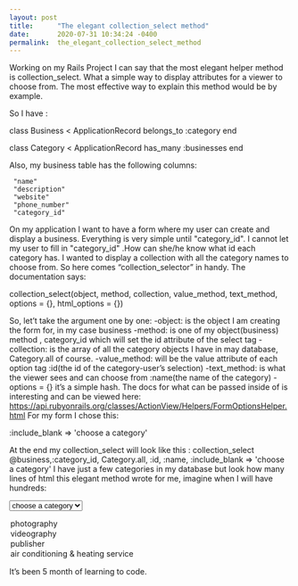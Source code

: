 ```yaml
---
layout: post
title:      "The elegant collection_select method"
date:       2020-07-31 10:34:24 -0400
permalink:  the_elegant_collection_select_method
---
```


Working on my Rails Project I can say that the most elegant  helper  method is 
collection_select. What a simple way to display attributes for a viewer to choose from.
The most effective way to explain this method would be by example.

So I have :

class Business < ApplicationRecord
   belongs_to :category
end

class Category < ApplicationRecord
    has_many :businesses
end

 Also, my business table has the following columns:
   
     "name"
     "description"
     "website"
     "phone_number"
     "category_id"

On my application  I want to have a form where my user can create and display a business. Everything is very simple until "category_id". I cannot let my user to fill in  "category_id" .How can she/he know what id each category has. I wanted to display a collection with all the category names to choose from. So here comes “collection_selector” in handy. The documentation says:

collection_select(object, method, collection, value_method, text_method, options = {}, html_options = {})

So, let’t take the argument one by one:
  -object: is the object I am creating the form for, in my case business
  -method:  is one of my object(business) method , category_id which will 
set the id attribute of the select tag
  -collection: is the array of all the category objects I have in may database, Category.all of course.
 -value_method: will be the value attribute of each option tag  :id(the id of the category-user’s selection)
-text_method: is what the viewer sees and can choose from :name(the name of the category)
-options = {} it’s a simple hash. The docs for what can be passed inside of is interesting and can be viewed here: https://api.rubyonrails.org/classes/ActionView/Helpers/FormOptionsHelper.html
 For my form I chose this:

:include_blank => 'choose a category'

 At the end my collection_select will look like this :
collection_select @business,:category_id, Category.all, :id,  :name, :include_blank => 'choose a category'
I have just a few categories in my database but look how many lines of html this elegant method wrote for me, imagine when I will have hundreds:

  <select name="business[category_id]" id="business_category_id"><option value="">choose a category</option>
<option value="1">photography</option>
<option value="2">videography</option>
<option value="3">publisher</option>
<option value="4">air conditioning &amp; heating service</option></select>





It’s been 5 month of learning to code.

